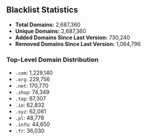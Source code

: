 ## Blacklist Statistics

- **Total Domains:** 2,687,360
- **Unique Domains:** 2,687,360
- **Added Domains Since Last Version:** 730,240
- **Removed Domains Since Last Version:** 1,064,796

### Top-Level Domain Distribution

-  `.com`: 1,229,140
-  `.org`: 229,756
-  `.net`: 170,770
-  `.shop`: 74,349
-  `.top`: 67,307
-  `.io`: 62,832
-  `.xyz`: 62,081
-  `.pl`: 48,778
-  `.info`: 44,650
-  `.fr`: 36,030
